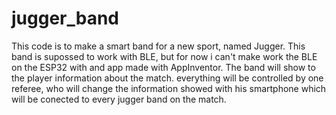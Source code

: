 # jugger_band
This code is to make a smart band for a new sport, named Jugger. This band is supossed to work with BLE, but for now i can't make work the BLE on the ESP32 with and app made with AppInventor. The band will show to the player information about the match. everything will be controlled by one referee, who will change the information showed with his smartphone which will be conected to every jugger band on the match.
